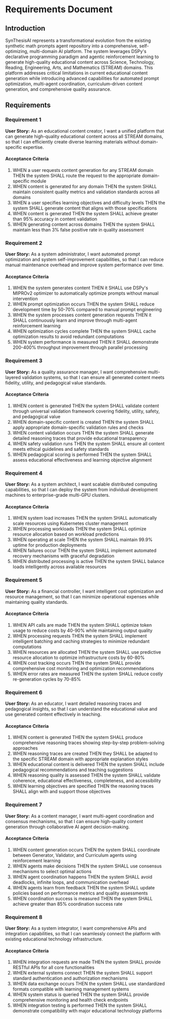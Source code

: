 # Requirements Document

## Introduction

SynThesisAI represents a transformational evolution from the existing synthetic math prompts agent repository into a comprehensive, self-optimizing, multi-domain AI platform. The system leverages DSPy's declarative programming paradigm and agentic reinforcement learning to generate high-quality educational content across Science, Technology, Reading, Engineering, Arts, and Mathematics (STREAM) domains. This platform addresses critical limitations in current educational content generation while introducing advanced capabilities for automated prompt optimization, multi-agent coordination, curriculum-driven content generation, and comprehensive quality assurance.

## Requirements

### Requirement 1

**User Story:** As an educational content creator, I want a unified platform that can generate high-quality educational content across all STREAM domains, so that I can efficiently create diverse learning materials without domain-specific expertise.

#### Acceptance Criteria

1. WHEN a user requests content generation for any STREAM domain THEN the system SHALL route the request to the appropriate domain-specific module
2. WHEN content is generated for any domain THEN the system SHALL maintain consistent quality metrics and validation standards across all domains
3. WHEN a user specifies learning objectives and difficulty levels THEN the system SHALL generate content that aligns with those specifications
4. WHEN content is generated THEN the system SHALL achieve greater than 95% accuracy in content validation
5. WHEN generating content across domains THEN the system SHALL maintain less than 3% false positive rate in quality assessment

### Requirement 2

**User Story:** As a system administrator, I want automated prompt optimization and system self-improvement capabilities, so that I can reduce manual maintenance overhead and improve system performance over time.

#### Acceptance Criteria

1. WHEN the system generates content THEN it SHALL use DSPy's MIPROv2 optimizer to automatically optimize prompts without manual intervention
2. WHEN prompt optimization occurs THEN the system SHALL reduce development time by 50-70% compared to manual prompt engineering
3. WHEN the system processes content generation requests THEN it SHALL continuously learn and improve through multi-agent reinforcement learning
4. WHEN optimization cycles complete THEN the system SHALL cache optimization results to avoid redundant computations
5. WHEN system performance is measured THEN it SHALL demonstrate 200-400% throughput improvement through parallel processing

### Requirement 3

**User Story:** As a quality assurance manager, I want comprehensive multi-layered validation systems, so that I can ensure all generated content meets fidelity, utility, and pedagogical value standards.

#### Acceptance Criteria

1. WHEN content is generated THEN the system SHALL validate content through universal validation framework covering fidelity, utility, safety, and pedagogical value
2. WHEN domain-specific content is created THEN the system SHALL apply appropriate domain-specific validation rules and checks
3. WHEN content validation occurs THEN the system SHALL generate detailed reasoning traces that provide educational transparency
4. WHEN safety validation runs THEN the system SHALL ensure all content meets ethical guidelines and safety standards
5. WHEN pedagogical scoring is performed THEN the system SHALL assess educational effectiveness and learning objective alignment

### Requirement 4

**User Story:** As a system architect, I want scalable distributed computing capabilities, so that I can deploy the system from individual development machines to enterprise-grade multi-GPU clusters.

#### Acceptance Criteria

1. WHEN system load increases THEN the system SHALL automatically scale resources using Kubernetes cluster management
2. WHEN processing workloads THEN the system SHALL optimize resource allocation based on workload predictions
3. WHEN operating at scale THEN the system SHALL maintain 99.9% uptime for production deployments
4. WHEN failures occur THEN the system SHALL implement automated recovery mechanisms with graceful degradation
5. WHEN distributed processing is active THEN the system SHALL balance loads intelligently across available resources

### Requirement 5

**User Story:** As a financial controller, I want intelligent cost optimization and resource management, so that I can minimize operational expenses while maintaining quality standards.

#### Acceptance Criteria

1. WHEN API calls are made THEN the system SHALL optimize token usage to reduce costs by 40-90% while maintaining output quality
2. WHEN processing requests THEN the system SHALL implement intelligent batching and caching strategies to minimize redundant computations
3. WHEN resources are allocated THEN the system SHALL use predictive resource allocation to optimize infrastructure costs by 60-80%
4. WHEN cost tracking occurs THEN the system SHALL provide comprehensive cost monitoring and optimization recommendations
5. WHEN error rates are measured THEN the system SHALL reduce costly re-generation cycles by 70-85%

### Requirement 6

**User Story:** As an educator, I want detailed reasoning traces and pedagogical insights, so that I can understand the educational value and use generated content effectively in teaching.

#### Acceptance Criteria

1. WHEN content is generated THEN the system SHALL produce comprehensive reasoning traces showing step-by-step problem-solving approaches
2. WHEN reasoning traces are created THEN they SHALL be adapted to the specific STREAM domain with appropriate explanation styles
3. WHEN educational content is delivered THEN the system SHALL include pedagogical recommendations and teaching suggestions
4. WHEN reasoning quality is assessed THEN the system SHALL validate coherence, educational effectiveness, completeness, and accessibility
5. WHEN learning objectives are specified THEN the reasoning traces SHALL align with and support those objectives

### Requirement 7

**User Story:** As a content manager, I want multi-agent coordination and consensus mechanisms, so that I can ensure high-quality content generation through collaborative AI agent decision-making.

#### Acceptance Criteria

1. WHEN content generation occurs THEN the system SHALL coordinate between Generator, Validator, and Curriculum agents using reinforcement learning
2. WHEN agents make decisions THEN the system SHALL use consensus mechanisms to select optimal actions
3. WHEN agent coordination happens THEN the system SHALL avoid deadlocks, infinite loops, and communication overhead
4. WHEN agents learn from feedback THEN the system SHALL update policies based on performance metrics and quality assessments
5. WHEN coordination success is measured THEN the system SHALL achieve greater than 85% coordination success rate

### Requirement 8

**User Story:** As a system integrator, I want comprehensive APIs and integration capabilities, so that I can seamlessly connect the platform with existing educational technology infrastructure.

#### Acceptance Criteria

1. WHEN integration requests are made THEN the system SHALL provide RESTful APIs for all core functionalities
2. WHEN external systems connect THEN the system SHALL support standard authentication and authorization mechanisms
3. WHEN data exchange occurs THEN the system SHALL use standardized formats compatible with learning management systems
4. WHEN system status is queried THEN the system SHALL provide comprehensive monitoring and health check endpoints
5. WHEN integration testing is performed THEN the system SHALL demonstrate compatibility with major educational technology platforms
